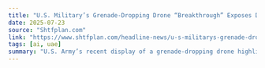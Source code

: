 ```yaml
---
title: "U.S. Military’s Grenade-Dropping Drone “Breakthrough” Exposes Dire Lag In Modern Warfare"
date: 2025-07-23
source: "Shtfplan.com"
link: "https://www.shtfplan.com/headline-news/u-s-militarys-grenade-dropping-drone-breakthrough-exposes-dire-lag-in-modern-warfare"
tags: [ai, uae]
summary: "U.S. Army’s recent display of a grenade-dropping drone highlights its staggering lag in drone warfare technology."
---
```


